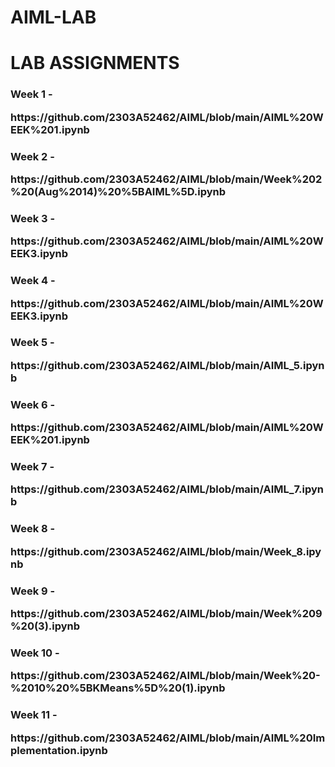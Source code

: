 # AIML-LAB
<h1>LAB ASSIGNMENTS</h1><div></div>

<body>
  <h3>Week 1 - <p>https://github.com/2303A52462/AIML/blob/main/AIML%20WEEK%201.ipynb</p></h3></div>
  <h3>Week 2 - <p>https://github.com/2303A52462/AIML/blob/main/Week%202%20(Aug%2014)%20%5BAIML%5D.ipynb</p></h3>
  <h3>Week 3 - <p>https://github.com/2303A52462/AIML/blob/main/AIML%20WEEK3.ipynb</p></h3></div>
  <h3>Week 4 - <p>https://github.com/2303A52462/AIML/blob/main/AIML%20WEEK3.ipynb</p></h3></div>
  <h3>Week 5 - <p>https://github.com/2303A52462/AIML/blob/main/AIML_5.ipynb</p></h3></div>
  <h3>Week 6 - <p>https://github.com/2303A52462/AIML/blob/main/AIML%20WEEK%201.ipynb</p></h3></div>
  <h3>Week 7 - <p>https://github.com/2303A52462/AIML/blob/main/AIML_7.ipynb</p></h3></div>
  <h3>Week 8 - <p>https://github.com/2303A52462/AIML/blob/main/Week_8.ipynb</p></h3></div>
  <h3>Week 9 - <p>https://github.com/2303A52462/AIML/blob/main/Week%209%20(3).ipynb</p></h3></div>
  <h3>Week 10 - <p>https://github.com/2303A52462/AIML/blob/main/Week%20-%2010%20%5BKMeans%5D%20(1).ipynb</p></h3></div>
  <h3>Week 11 - <p>https://github.com/2303A52462/AIML/blob/main/AIML%20Implementation.ipynb</p></h3></div>

</body>


